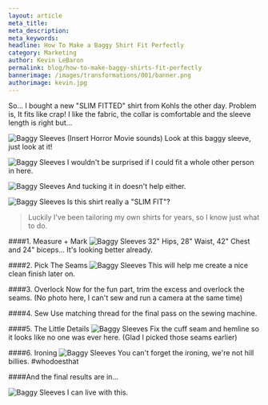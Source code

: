 ```yaml
--- 
layout: article
meta_title: 
meta_description:
meta_keywords:
headline: How To Make a Baggy Shirt Fit Perfectly
category: Marketing
author: Kevin LeBaron
permalink: blog/how-to-make-baggy-shirts-fit-perfectly
bannerimage: /images/transformations/001/banner.png
authorimage: kevin.jpg
---
```


So... I bought a new "SLIM FITTED" shirt from Kohls the other day. Problem is, It fits like crap! I like the fabric, the collar is comfortable and the sleeve length is right but...

<!--more-->
 
![Baggy Sleeves](/images/transformations/001/baggy-sleeves.jpg)
(Insert Horror Movie sounds) Look at this baggy sleeve, just look at it!

![Baggy Sleeves](/images/transformations/001/baggy-torso.jpg)
I wouldn't be surprised if I could fit a whole other person in here.

![Baggy Sleeves](/images/transformations/001/baggy-torso-2.jpg)
And tucking it in doesn't help either.

![Baggy Sleeves](/images/transformations/001/slim.jpg)
Is this shirt really a "SLIM FIT"? 

> Luckily I've been tailoring my own shirts for years, so I know just what to do.

####1. Measure + Mark
![Baggy Sleeves](/images/transformations/001/measure.jpg)
32" Hips, 28" Waist, 42" Chest and 24" biceps... It's looking better already.


####2. Pick The Seams
![Baggy Sleeves](/images/transformations/001/seams.jpg)
This will help me create a nice clean finish later on.

####3. Overlock
Now for the fun part, trim the excess and overlock the seams. (No photo here, I can't sew and run a camera at the same time)

####4. Sew
Use matching thread for the final pass on the sewing machine.

####5. The Little Details
![Baggy Sleeves](/images/transformations/001/details.jpg)
Fix the cuff seam and hemline so it looks like no one was ever here. (Glad I picked those seams earlier)

####6. Ironing
![Baggy Sleeves](/images/transformations/001/iron.jpg)
You can't forget the ironing, we're not hill billies. #whodoesthat

####And the final results are in...

![Baggy Sleeves](/images/transformations/001/fit.jpg)
I can live with this.